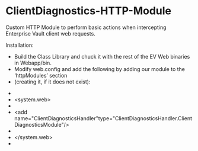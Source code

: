 ClientDiagnostics-HTTP-Module
=============================

Custom HTTP Module to perform basic actions when intercepting Enterprise Vault client web requests.

Installation:
* Build the Class Library and chuck it with the rest of the EV Web binaries in Webapp/bin.
* Modify web.config and add the following by adding our module to the ‘httpModules’ section
* (creating it, if it does not exist):

- <configuration>
- <system.web>
- <httpModules>
- <add name="ClientDiagnosticsHandler"type="ClientDiagnosticsHandler.ClientDiagnosticsModule"/>
- </httpModules>
- </system.web>
- </configuration>
